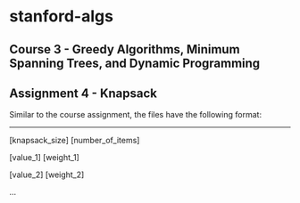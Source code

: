 # stanford-algs

## Course 3 - Greedy Algorithms, Minimum Spanning Trees, and Dynamic Programming

## Assignment 4 - Knapsack

Similar to the course assignment, the files have the following format:

---

\[knapsack\_size\] \[number\_of\_items\]

\[value\_1\] \[weight\_1\]

\[value\_2\] \[weight\_2\]

...

